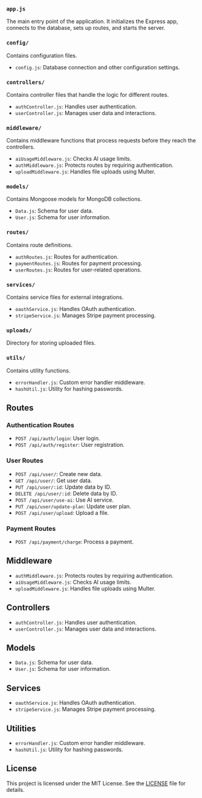 ### `app.js`

The main entry point of the application. It initializes the Express app, connects to the database, sets up routes, and starts the server.

### `config/`

Contains configuration files.

- `config.js`: Database connection and other configuration settings.

### `controllers/`

Contains controller files that handle the logic for different routes.

- `authController.js`: Handles user authentication.
- `userController.js`: Manages user data and interactions.

### `middleware/`

Contains middleware functions that process requests before they reach the controllers.

- `aiUsageMiddleware.js`: Checks AI usage limits.
- `authMiddleware.js`: Protects routes by requiring authentication.
- `uploadMiddleware.js`: Handles file uploads using Multer.

### `models/`

Contains Mongoose models for MongoDB collections.

- `Data.js`: Schema for user data.
- `User.js`: Schema for user information.

### `routes/`

Contains route definitions.

- `authRoutes.js`: Routes for authentication.
- `paymentRoutes.js`: Routes for payment processing.
- `userRoutes.js`: Routes for user-related operations.

### `services/`

Contains service files for external integrations.

- `oauthService.js`: Handles OAuth authentication.
- `stripeService.js`: Manages Stripe payment processing.

### `uploads/`

Directory for storing uploaded files.

### `utils/`

Contains utility functions.

- `errorHandler.js`: Custom error handler middleware.
- `hashUtil.js`: Utility for hashing passwords.

## Routes

### Authentication Routes

- `POST /api/auth/login`: User login.
- `POST /api/auth/register`: User registration.

### User Routes

- `POST /api/user/`: Create new data.
- `GET /api/user/`: Get user data.
- `PUT /api/user/:id`: Update data by ID.
- `DELETE /api/user/:id`: Delete data by ID.
- `POST /api/user/use-ai`: Use AI service.
- `PUT /api/user/update-plan`: Update user plan.
- `POST /api/user/upload`: Upload a file.

### Payment Routes

- `POST /api/payment/charge`: Process a payment.

## Middleware

- `authMiddleware.js`: Protects routes by requiring authentication.
- `aiUsageMiddleware.js`: Checks AI usage limits.
- `uploadMiddleware.js`: Handles file uploads using Multer.

## Controllers

- `authController.js`: Handles user authentication.
- `userController.js`: Manages user data and interactions.

## Models

- `Data.js`: Schema for user data.
- `User.js`: Schema for user information.

## Services

- `oauthService.js`: Handles OAuth authentication.
- `stripeService.js`: Manages Stripe payment processing.

## Utilities

- `errorHandler.js`: Custom error handler middleware.
- `hashUtil.js`: Utility for hashing passwords.

## License

This project is licensed under the MIT License. See the [LICENSE](LICENSE) file for details.

